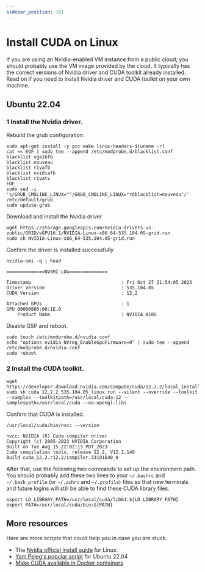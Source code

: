 ```yaml
---
sidebar_position: 101
---
```


# Install CUDA on Linux

If you are using an Nvidia-enabled VM instance from a public cloud, you should probably use the VM image provided by the cloud. It typically has the correct versions of Nvidia driver and CUDA toolkit already installed.
Read on if you need to install Nvidia driver and CUDA toolkit on your own machine.

## Ubuntu 22.04

### 1 Install the Nvidia driver.

Rebuild the grub configuration:

```
sudo apt-get install -y gcc make linux-headers-$(uname -r)
cat << EOF | sudo tee --append /etc/modprobe.d/blacklist.conf
blacklist vga16fb
blacklist nouveau
blacklist rivafb
blacklist nvidiafb
blacklist rivatv
EOF
sudo sed -i 's/GRUB_CMDLINE_LINUX=""/GRUB_CMDLINE_LINUX="rdblacklist=nouveau"/' /etc/default/grub
sudo update-grub
```

Download and install the Nvidia driver

```
wget https://storage.googleapis.com/nvidia-drivers-us-public/GRID/vGPU16.1/NVIDIA-Linux-x86_64-535.104.05-grid.run
sudo sh NVIDIA-Linux-x86_64-535.104.05-grid.run
```

Confirm the driver is installed successfully

```
nvidia-smi -q | head

==============NVSMI LOG==============

Timestamp                                 : Fri Oct 27 21:54:05 2023
Driver Version                            : 535.104.05
CUDA Version                              : 12.2

Attached GPUs                             : 1
GPU 00000000:00:1E.0
    Product Name                          : NVIDIA A10G
```

Disable GSP and reboot.

```
sudo touch /etc/modprobe.d/nvidia.conf
echo "options nvidia NVreg_EnableGpuFirmware=0" | sudo tee --append /etc/modprobe.d/nvidia.conf
sudo reboot
```

### 2 Install the CUDA toolkit.

```
wget https://developer.download.nvidia.com/compute/cuda/12.2.2/local_installers/cuda_12.2.2_535.104.05_linux.run
sudo sh cuda_12.2.2_535.104.05_linux.run --silent --override --toolkit --samples --toolkitpath=/usr/local/cuda-12 --samplespath=/usr/local/cuda --no-opengl-libs
```

Confirm that CUDA is installed.

```
/usr/local/cuda/bin/nvcc --version

nvcc: NVIDIA (R) Cuda compiler driver
Copyright (c) 2005-2023 NVIDIA Corporation
Built on Tue_Aug_15_22:02:13_PDT_2023
Cuda compilation tools, release 12.2, V12.2.140
Build cuda_12.2.r12.2/compiler.33191640_0
```

After that, use the following two commands to set up the environment path. You should probably add these two lines to your `~/.bashrc` and `~/.bash_profile` (or `~/.zshrc` and `~/.profile`) files so that new terminals and future logins will still be able to find these CUDA library files.

```
export LD_LIBRARY_PATH=/usr/local/cuda/lib64:${LD_LIBRARY_PATH}
export PATH=/usr/local/cuda/bin:${PATH}
```

## More resources

Here are more scripts that could help you in case you are stuck.

* The [Nvidia official install guide](https://docs.nvidia.com/cuda/cuda-installation-guide-linux/) for Linux.
* [Yam Peleg's popular script](https://x.com/yampeleg/status/1751823896800583924) for Ubuntu 22.04
* [Make CUDA available in Docker containers](https://docs.nvidia.com/datacenter/cloud-native/container-toolkit/latest/install-guide.html)